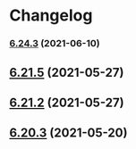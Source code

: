 # Changelog

### [6.24.3](https://github.com/wheelroom/wheelroom/compare/6.24.2...6.24.3) (2021-06-10)

## [6.21.5](https://github.com/wheelroom/wheelroom/compare/6.21.4...6.21.5) (2021-05-27)



## [6.21.2](https://github.com/wheelroom/wheelroom/compare/6.21.1...6.21.2) (2021-05-27)



## [6.20.3](https://github.com/wheelroom/wheelroom/compare/6.20.2...6.20.3) (2021-05-20)

